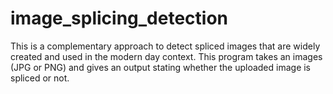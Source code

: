 # image_splicing_detection
This is a complementary approach to detect spliced images that are widely created and used in the modern day context. This program takes an images (JPG or PNG) and gives an output stating whether the uploaded image is spliced or not.
